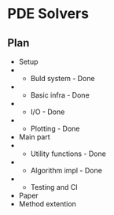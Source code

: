 # PDE Solvers

## Plan

* Setup
* * Buld system - Done
* * Basic infra - Done
* * I/O - Done
* * Plotting - Done
* Main part
* * Utility functions - Done
* * Algorithm impl - Done
* * Testing and CI
* Paper
* Method extention

